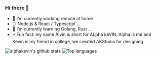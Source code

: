 ### Hi there 👋

- 🔭 I’m currently working remote at home
- ⬡ Node.js & React / Typescript ...
- 🌱 I’m currently learning Golang, Rust ...
- ⚡ Fun fact: my name Alvin is short for ALpha keVIN, Alpha is me and Kevin is my friend in college, we created AKStudio for designing

![alphakevin's github stats](https://github-readme-stats.vercel.app/api?username=alphakevin&show_icons=true&count_private=true)
![Top languages](https://github-readme-stats.vercel.app/api/top-langs/?username=alphakevin&layout=compact)

